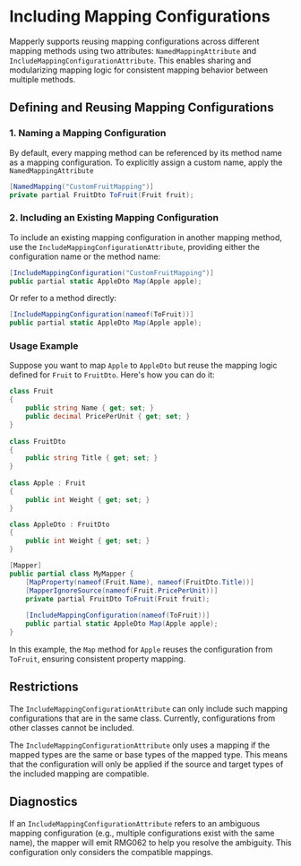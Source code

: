 ﻿---
sidebar_position: 17
description: Reusing Mapping Configurations
---

# Including Mapping Configurations

Mapperly supports reusing mapping configurations across different mapping methods using two attributes:
`NamedMappingAttribute` and `IncludeMappingConfigurationAttribute`. This enables sharing and modularizing
mapping logic for consistent mapping behavior between multiple methods.

## Defining and Reusing Mapping Configurations

### 1. Naming a Mapping Configuration

By default, every mapping method can be referenced by its method name as a mapping configuration.
To explicitly assign a custom name, apply the `NamedMappingAttribute`

```csharp
[NamedMapping("CustomFruitMapping")] 
private partial FruitDto ToFruit(Fruit fruit);
```

### 2. Including an Existing Mapping Configuration

To include an existing mapping configuration in another mapping method, use the `IncludeMappingConfigurationAttribute`,
providing either the configuration name or the method name:

```csharp
[IncludeMappingConfiguration("CustomFruitMapping")] 
public partial static AppleDto Map(Apple apple);
``` 

Or refer to a method directly:

```csharp
[IncludeMappingConfiguration(nameof(ToFruit))] 
public partial static AppleDto Map(Apple apple);
```

### Usage Example

Suppose you want to map `Apple` to `AppleDto` but reuse the mapping logic defined for `Fruit` to `FruitDto`. Here's how
you can do it:

```csharp
class Fruit 
{
    public string Name { get; set; }
    public decimal PricePerUnit { get; set; }
} 
    
class FruitDto 
{
    public string Title { get; set; }
}
    
class Apple : Fruit 
{
    public int Weight { get; set; }
} 

class AppleDto : FruitDto 
{
    public int Weight { get; set; }
}

[Mapper]
public partial class MyMapper {
    [MapProperty(nameof(Fruit.Name), nameof(FruitDto.Title))]
    [MapperIgnoreSource(nameof(Fruit.PricePerUnit))] 
    private partial FruitDto ToFruit(Fruit fruit);
    
    [IncludeMappingConfiguration(nameof(ToFruit))]
    public partial static AppleDto Map(Apple apple);
}
```

In this example, the `Map` method for `Apple` reuses the configuration from `ToFruit`, ensuring consistent property
mapping.

## Restrictions

The `IncludeMappingConfigurationAttribute` can only include such mapping configurations that are in the same class.
Currently, configurations from other classes cannot be included.

The `IncludeMappingConfigurationAttribute` only uses a mapping if the mapped types are the same or base types of
the mapped type. This means that the configuration will only be applied if the source and target types of the
included mapping are compatible.

## Diagnostics

If an `IncludeMappingConfigurationAttribute` refers to an ambiguous mapping configuration (e.g., multiple 
configurations exist with the same name), the mapper will emit RMG062 to help you resolve the ambiguity. 
This configuration only considers the compatible mappings.

